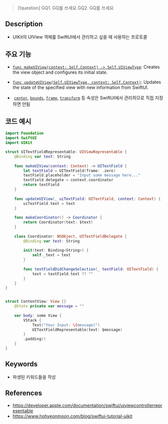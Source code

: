 >[!question]
>GQ1. GQ를 쓰세요
>GQ2. GQ를 쓰세요

## Description
- UIKit의 UIView 객체를 SwiftUI에서 관리하고 싶을 때 사용하는 프로토콜

## 주요 기능
+ [`func makeUIView(context: Self.Context) -> Self.UIViewType`](https://developer.apple.com/documentation/swiftui/uiviewrepresentable/makeuiview\(context:\)): Creates the view object and configures its initial state.

- [`func updateUIView(Self.UIViewType, context: Self.Context)`](https://developer.apple.com/documentation/swiftui/uiviewrepresentable/updateuiview\(_:context:\)): Updates the state of the specified view with new information from SwiftUI.

-  [`center`](https://developer.apple.com/documentation/UIKit/UIView/center), [`bounds`](https://developer.apple.com/documentation/UIKit/UIView/bounds), [`frame`](https://developer.apple.com/documentation/UIKit/UIView/frame), [`transform`](https://developer.apple.com/documentation/UIKit/UIView/transform) 등 속성은 SwiftUI에서 관리하므로 직접 지정하면 안됨

## 코드 예시
```swift
import Foundation
import SwiftUI
import UIKit

struct UITextFieldRepresentable: UIViewRepresentable {
    @Binding var text: String
    
    func makeUIView(context: Context) -> UITextField {
        let textField = UITextField(frame: .zero)
        textField.placeholder = "Input some message here..."
        textField.delegate = context.coordinator
        return textField
    }
    
    func updateUIView(_ uiTextField: UITextField, context: Context) {
        uiTextField.text = text
    }
    
    func makeCoordinator() -> Coordinator {
        return Coordinator(text: $text)
    }
    
    class Coordinator: NSObject, UITextFieldDelegate {
        @Binding var text: String
        
        init(text: Binding<String>) {
            self._text = text
        }
        
        func textFieldDidChangeSelection(_ textField: UITextField) {
            text = textField.text ?? ""
        }
    }
}


struct ContentView: View {}
    @State private var message = ""
    
    var body: some View {
        VStack {
            Text("Your Input: \(message)")
            UITextFieldRepresentable(text: $message)
        }
        .padding()
    }
}

```

## Keywords
+ 파생된 키워드들을 작성

## References
- https://developer.apple.com/documentation/swiftui/uiviewcontrollerrepresentable
- https://www.hohyeonmoon.com/blog/swiftui-tutorial-uikit
